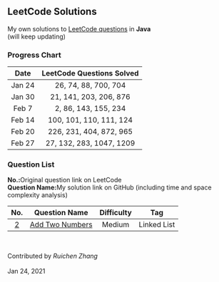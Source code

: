## LeetCode Solutions

My own solutions to [LeetCode questions](https://leetcode-cn.com/) in <strong>Java</strong><br>
(will keep updating)

### Progress Chart

| Date | LeetCode Questions Solved |
| :----: | :----: |
| Jan 24 | 26, 74, 88, 700, 704 |
| Jan 30 | 21, 141, 203, 206, 876 |
| Feb 7 | 2, 86, 143, 155, 234 |
| Feb 14 | 100, 101, 110, 111, 124 |
| Feb 20 | 226, 231, 404, 872, 965 |
| Feb 27 | 27, 132, 283, 1047, 1209 |

### Question List
<p><strong>No.:</strong>Original question link on LeetCode<br>
<strong>Question Name:</strong>My solution link on GitHub (including time and space complexity analysis)</p>

| No. | Question Name | Difficulty | Tag |
| :----: | :----: | :----: | :----: |
| [2](https://leetcode-cn.com/problems/add-two-numbers/) | [Add Two Numbers](https://github.com/ruichen199801/leetcode-solutions/blob/main/src/com/leetcode/ruichen199801/AddTwoNumbers.java) | Medium | Linked List |

<br><p>Contributed by <em>Ruichen Zhang</em>
<br><br>Jan 24, 2021</p>

